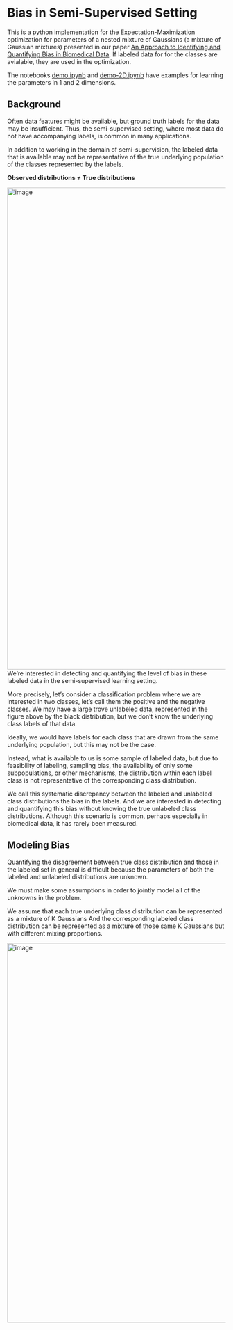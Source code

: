 # Bias in Semi-Supervised Setting
This is a python implementation for the Expectation-Maximization optimization for parameters of a nested mixture of Gaussians 
(a mixture of Gaussian mixtures) presented in our paper [An Approach to Identifying and Quantifying Bias in Biomedical Data](https://www.ncbi.nlm.nih.gov/pmc/articles/PMC9782737/). 
If labeled data for for the classes are avialable, they are used in the optimization.

The notebooks [demo.ipynb](demo.ipynb) and [demo-2D.ipynb](demo-2D.ipynb) have examples for learning the parameters in 1 and 2 dimensions.



## Background 
Often data features might be available, but ground truth labels for the data may be insufficient. 
Thus, the semi-supervised setting, where most data do not have accompanying labels, is common in many applications. 

In addition to working in the domain of semi-supervision, the labeled data that is available may not be representative of 
the true underlying population of the classes represented by the labels.

**Observed distributions ≠ True distributions**

<img width="1109" alt="image" src="https://github.com/claradepaolis/bi-est-python/assets/19443235/566d3e18-85ea-46c4-b3e0-d3fb5fb54311">
We’re interested in detecting and quantifying the level of bias in these labeled data in the semi-supervised learning setting.

More precisely, let’s consider a classification problem where we are interested in two classes, let’s call them the positive and the negative classes. We may have a large trove unlabeled data, represented in the figure above by the black distribution, but we don’t know the underlying class labels of that data. 

Ideally, we would have labels for each class that are drawn from the same underlying population, but this may not be the case.

Instead, what is available to us is some sample of labeled data, but due to feasibility of labeling, sampling bias, the availability of only some subpopulations, or other mechanisms, the distribution within each label class is not representative of the corresponding class distribution. 

We call this systematic discrepancy between the labeled and unlabeled class distributions the bias in the labels. And we are interested in detecting and quantifying this bias without knowing the true unlabeled class distributions. Although this scenario is common, perhaps especially in biomedical data, it has rarely been measured.

## Modeling Bias
Quantifying the disagreement between true class distribution and those in the labeled set in general is difficult because the parameters of both the labeled and unlabeled distributions are unknown.

We must make some assumptions in order to jointly model all of the unknowns in the problem. 

We assume that each true underlying class distribution can be represented as a mixture of K Gaussians
And the corresponding labeled class distribution can be represented as a mixture of those same K Gaussians but with different mixing proportions. 

<img width="873" alt="image" src="https://github.com/claradepaolis/bi-est-python/assets/19443235/51e5a141-05ce-46a5-b78f-71da5afa9a68">


